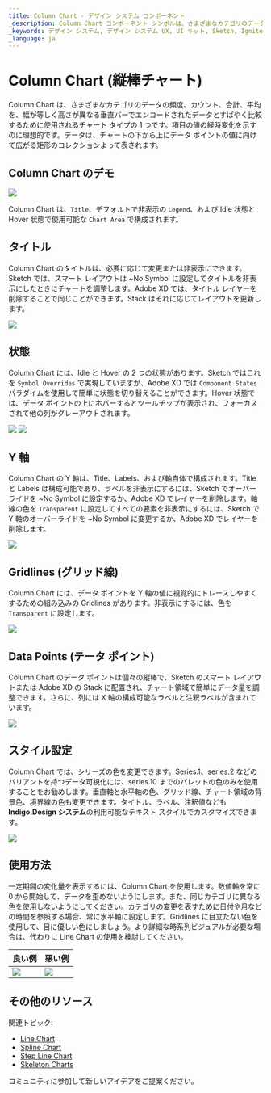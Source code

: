 ```yaml
---
title: Column Chart - デザイン システム コンポーネント
_description: Column Chart コンポーネント シンボルは、さまざまなカテゴリのデータの頻度、カウント、合計、平均を、幅が等しく長さが異なる垂直バーでエンコードされたデータとすばやく比較するために使用されます。
_keywords: デザイン システム, デザイン システム UX, UI キット, Sketch, Ignite UI for Angular, Sketch to Angular, Angular, Angular デザイン システム, Sketch からコードをエクスポート, Angular 用のデザイン キット, Sketch HTML, Sketch to HTML, Sketch UI キット
_language: ja
---
```


# Column Chart (縦棒チャート)

 Column Chart は、さまざまなカテゴリのデータの頻度、カウント、合計、平均を、幅が等しく高さが異なる垂直バーでエンコードされたデータとすばやく比較するために使用されるチャート タイプの 1 つです。項目の値の経時変化を示すのに理想的です。データは、チャートの下から上にデータ ポイントの値に向けて広がる矩形のコレクションよって表されます。

## Column Chart のデモ

<img class="responsive-img" src="../images/column_chart_demo.png" srcset="../images/column_chart_demo@2x.png 2x" />

Column Chart は、`Title`、デフォルトで非表示の `Legend`、および Idle 状態と Hover 状態で使用可能な `Chart Area` で構成されます。

## タイトル

Column Chart のタイトルは、必要に応じて変更または非表示にできます。Sketch では、スマート レイアウトは ~No Symbol に設定してタイトルを非表示にしたときにチャートを調整します。Adobe XD では、タイトル レイヤーを削除することで同じことができます。Stack はそれに応じてレイアウトを更新します。

<img class="responsive-img" src="../images/column_chart_title.png" srcset="../images/column_chart_title@2x.png 2x" />

## 状態

Column Chart には、Idle と Hover の 2 つの状態があります。Sketch ではこれを `Symbol Overrides` で実現していますが、Adobe XD では `Component States` パラダイムを使用して簡単に状態を切り替えることができます。Hover 状態では、データ ポイントの上にホバーするとツールチップが表示され、フォーカスされて他の列がグレーアウトされます。

<img class="responsive-img" src="../images/column_chart_tooltip-off.png" srcset="../images/column_chart_tooltip-off@2x .png 2x" />
<img class="responsive-img" src="../images/column_chart_tooltip-on.png" srcset="../images/column_chart_tooltip-on@2x.png 2x" />

## Y 軸

Column Chart の Y 軸は、Title、Labels、および軸自体で構成されます。Title と Labels は構成可能であり、ラベルを非表示にするには、Sketch でオーバーライドを ~No Symbol に設定するか、Adobe XD でレイヤーを削除します。軸線の色を `Transparent` に設定してすべての要素を非表示にするには、Sketch で Y 軸のオーバーライドを ~No Symbol に変更するか、Adobe XD でレイヤーを削除します。

<img class="responsive-img" src="../images/column_chart_yaxis.png" srcset="../images/column_chart_yaxis@2x.png 2x" />

## Gridlines (グリッド線)

Column Chart には、データ ポイントを Y 軸の値に視覚的にトレースしやすくするための組み込みの Gridlines があります。非表示にするには、色を `Transparent` に設定します。

<img class="responsive-img" src="../images/column_chart_gridlines.png" srcset="../images/column_chart_gridlines@2x.png 2x" />

## Data Points (テータ ポイント)

Column Chart のデータ ポイントは個々の縦棒で、Sketch のスマート レイアウトまたは Adobe XD の Stack に配置され、チャート領域で簡単にデータ量を調整できます。さらに、列には X 軸の構成可能なラベルと注釈ラベルが含まれています。

<img class="responsive-img" src="../images/column_chart_columns.png" srcset="../images/column_chart_columns@2x.png 2x" />


## スタイル設定

Column Chart では、シリーズの色を変更できます。Series.1、series.2 などのバリアントを持つデータ可視化には、series.10 までのパレットの色のみを使用することをお勧めします。垂直軸と水平軸の色、グリッド線、チャート領域の背景色、境界線の色も変更できます。タイトル、ラベル、注釈値なども **Indigo.Design システム**の利用可能なテキスト スタイルでカスタマイズできます。

<img class="responsive-img" src="../images/column_chart_styling.png" srcset="../images/column_chart_styling@2x.png 2x" />

## 使用方法

一定期間の変化量を表示するには、Column Chart を使用します。数値軸を常に 0 から開始して、データを歪めないようにします。また、同じカテゴリに異なる色を使用しないようにしてください。カテゴリの変更を表すために日付や月などの時間を参照する場合、常に水平軸に設定します。Gridlines に目立たない色を使用して、目に優しい色にしましょう。より詳細な時系列ビジュアルが必要な場合は、代わりに Line Chart の使用を検討してください。

| 良い例                                                                                             | 悪い例                                                                                              |
| ---------------------------------------------------------------------------------------------- | -------------------------------------------------------------------------------------------------- |
| <img class="responsive-img" src="../images/column_chart_do1.png" srcset="../images/column_chart_do1@2x.png 2x" /> | <img class="responsive-img" src="../images/column_chart_dont1.png" srcset="../images/column_chart_dont1@2x.png 2x" /> |

## その他のリソース

関連トピック:

- [Line Chart](line-chart.md)
- [Spline Chart](spline-chart.md)
- [Step Line Chart](step-line-chart.md)
- [Skeleton Charts](skeleton-charts.md)
  <div class="divider--half"></div>

コミュニティに参加して新しいアイデアをご提案ください。
